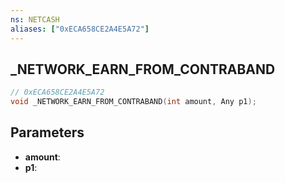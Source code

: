 ```yaml
---
ns: NETCASH
aliases: ["0xECA658CE2A4E5A72"]
---
```

## _NETWORK_EARN_FROM_CONTRABAND

```c
// 0xECA658CE2A4E5A72
void _NETWORK_EARN_FROM_CONTRABAND(int amount, Any p1);
```


## Parameters
* **amount**: 
* **p1**: 

